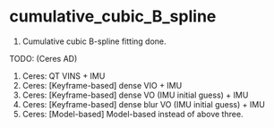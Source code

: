 # cumulative_cubic_B_spline

1. Cumulative cubic B-spline fitting done.

TODO: (Ceres AD)
1. Ceres:
    QT VINS + IMU
2. Ceres:  [Keyframe-based]
    dense VIO + IMU
3. Ceres:  [Keyframe-based]
    dense VO (IMU initial guess) + IMU
4. Ceres:  [Keyframe-based]
    dense blur VO (IMU initial guess) + IMU
5. Ceres:  [Model-based]
    Model-based instead of above three.
